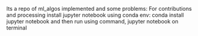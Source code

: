 Its a repo of ml_algos implemented and some problems:
For contributions and processing install jupyter notebook using conda env:
conda install jupyter notebook 
and then
run using command,
jupyter notebook on terminal

